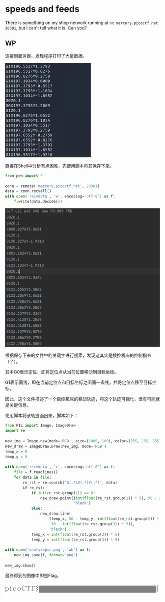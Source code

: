# speeds and feeds

There is something on my shop network running at `nc mercury.picoctf.net 20301`, but I can't tell what it is. Can you?

## WP

连接到服务器，发现程序打印了大量数据。

![image-20210706220833482](speeds-and-feeds.assets/image-20210706220833482.png)

直接在Shell中分析有点困难，先使用脚本将其保存下来。

```python
from pwn import *

conn = remote('mercury.picoctf.net', 20301)
data = conn.recvall()
with open('recvdata', 'w', encoding='utf-8') as f:
    f.write(data.decode())
```

![image-20210706222519852](speeds-and-feeds.assets/image-20210706222519852.png)

根据保存下来的文件中的关键字进行搜索，发现这其实是数控机床的控制指令（？）。

其中G0表示定位，即将定位点从当前位置移动到目标坐标。

G1表示画线，即在当前定位点和目标坐标之间画一条线，并将定位点移至目标坐标。

因此，这个文件描述了一个数控机床的移动轨迹，将这个轨迹可视化，很有可能就是关键信息。

使用脚本将该轨迹画出来，脚本如下：

```python
from PIL import Image, ImageDraw
import re

new_img = Image.new(mode='RGB', size=(1000, 100), color=(255, 255, 255))
new_draw = ImageDraw.Draw(new_img, mode='RGB')
temp_x = 0
temp_y = 0

with open('recvdata', 'r', encoding='utf-8') as f:
    file = f.readlines()
    for data in file:
        re_rst = re.search('G(.*)X(.*)Y(.*)', data)
        if re_rst:
            if int(re_rst.group(1)) == 0:
                new_draw.point((int(float(re_rst.group(2)) * 5), 50 - int(float(re_rst.group(3)) * 5)),
                               'black')
            else:
                new_draw.line(
                    (temp_x, 50 - temp_y, int(float(re_rst.group(2)) * 5),
                     50 - int(float(re_rst.group(3)) * 5)),
                    'black')
            temp_x = int(float(re_rst.group(2)) * 5)
            temp_y = int(float(re_rst.group(3)) * 5)

with open('analyzepic.png', 'wb') as f:
    new_img.save(f, format='png')

new_img.show()
```

最终得到的图像中即是Flag。

![image-20210706222956795](speeds-and-feeds.assets/image-20210706222956795.png)

